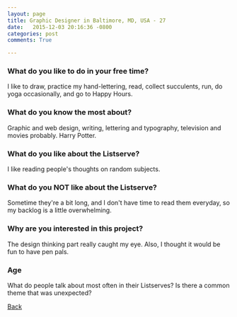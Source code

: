 ```yaml
---
layout: page
title: Graphic Designer in Baltimore, MD, USA - 27
date:   2015-12-03 20:16:36 -0800
categories: post
comments: True

---
```


### What do you like to do in your free time?
<p>I like to draw, practice my hand-lettering, read, collect succulents, run, do yoga occasionally, and go to Happy Hours.</p>

### What do you know the most about?
<p>Graphic and web design, writing, lettering and typography, television and movies probably. Harry Potter.</p>

### What do you like about the Listserve?
<p>I like reading people's thoughts on random subjects.</p>

### What do you NOT like about the Listserve?
<p>Sometime they're a bit long, and I don't have time to read them everyday, so my backlog is a little overwhelming.</p>

### Why are you interested in this project?
<p>The design thinking part really caught my eye. Also, I thought it would be fun to have pen pals.</p>

### Age
<p>What do people talk about most often in their Listserves? Is there a common theme that was unexpected?</p>

[Back][1]

[1]: /home/responders/all